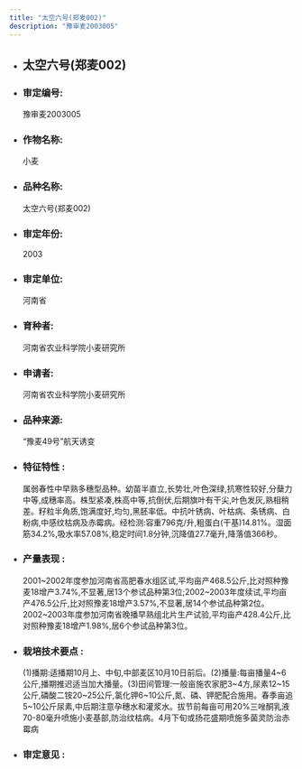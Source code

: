 ```yaml
---
title: "太空六号(郑麦002)"
description: "豫审麦2003005"
---
```

* ## 太空六号(郑麦002)
* ###  审定编号:  
   豫审麦2003005

*  ### 作物名称:  
   小麦

*   ###  品种名称: 
    太空六号(郑麦002)

*   ### 审定年份: 
    2003

*   ### 审定单位:  
    河南省

*   ### 育种者:  
    河南省农业科学院小麦研究所

*   ### 申请者:  
    河南省农业科学院小麦研究所

*   ### 品种来源:  
    “豫麦49号”航天诱变

*   ### 特征特性 : 
    属弱春性中早熟多穗型品种。幼苗半直立,长势壮,叶色深绿,抗寒性较好,分蘖力中等,成穗率高。株型紧凑,株高中等,抗倒伏,后期旗叶有干尖,叶色发灰,熟相稍差。籽粒半角质,饱满度好,均匀,黑胚率低。中抗叶锈病、叶枯病、条锈病、白粉病,中感纹枯病及赤霉病。经检测:容重796克/升,粗蛋白(干基)14.81%。湿面筋34.2%,吸水率57.08%,稳定时间1.8分钟,沉降值27.7毫升,降落值366秒。

*   ### 产量表现 : 
    2001~2002年度参加河南省高肥春水组区试,平均亩产468.5公斤,比对照种豫麦18增产3.74%,不显著,居13个参试品种第3位;2002~2003年度续试,平均亩产476.5公斤,比对照豫麦18增产3.57%,不显著,居14个参试品种第2位。2002~2003年度参加河南省晚播早熟组北片生产试验,平均亩产428.4公斤,比对照种豫麦18增产1.98%,居6个参试品种第3位。

*   ### 栽培技术要点 : 
    (1)播期:适播期10月上、中旬,中部麦区10月10日前后。(2)播量:每亩播量4~6公斤,播期推迟适当加大播量。(3)田间管理:一般亩施农家肥3~4方,尿素12~15公斤,磷酸二铵20~25公斤,氯化钾6~10公斤,氮、磷、钾肥配合施用。春季亩追5~10公斤尿素,中后期注意孕穗水和灌浆水。拔节前每亩可用20%三唑酮乳液70-80毫升喷施小麦基部,防治纹枯病。4月下旬或扬花盛期喷施多菌灵防治赤霉病

*   ### 审定意见 : 
    
